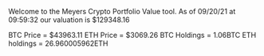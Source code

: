 Welcome to the Meyers Crypto Portfolio Value tool. 
As of 09/20/21 at 09:59:32 our valuation is $129348.16 

BTC Price = $43963.11
 ETH Price = $3069.26
BTC Holdings = 1.06BTC
 ETH holdings = 26.960005962ETH 

